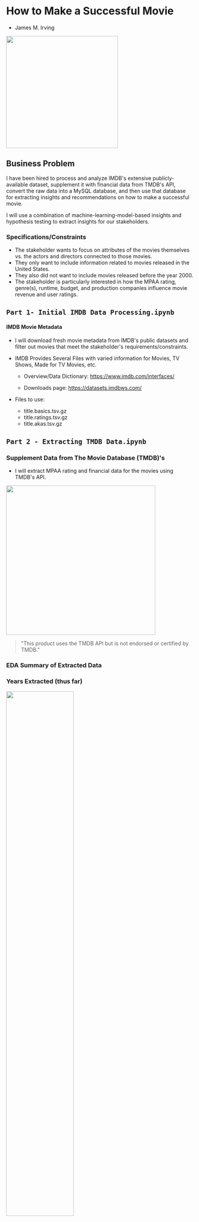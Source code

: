 # How to Make a Successful Movie

- James M. Irving

<img src="Images/movies-generic-header.png" width=300px>

## Business Problem


I have been hired to process and analyze IMDB's extensive publicly-available dataset, supplement it with financial data from TMDB's API, convert the raw data into a MySQL database, and then use that database for extracting insights and recommendations on how to make a successful movie.

I will use a combination of machine-learning-model-based insights and hypothesis testing to extract insights for our stakeholders.


  
### Specifications/Constraints    
- The stakeholder wants to focus on attributes of the movies themselves vs. the actors and directors connected to those movies. 
- They only want to include information related to movies released in the United States.
- They also did not want to include movies released before the year 2000.
- The stakeholder is particularly interested in how the MPAA rating, genre(s), runtime, budget, and production companies influence movie revenue and user ratings.


## `Part 1- Initial IMDB Data Processing.ipynb`

#### IMDB Movie Metadata
- I will download fresh movie metadata from IMDB's public datasets and filter out movies that meet the stakeholder's requirements/constraints.

- IMDB Provides Several Files with varied information for Movies, TV Shows, Made for TV Movies, etc.
    - Overview/Data Dictionary: <a href="https://www.imdb.com/interfaces/" target="_blank">https://www.imdb.com/interfaces/</a>

    - Downloads page: <a href="https://datasets.imdbws.com/" target="_blank">https://datasets.imdbws.com/</a>
- Files to use:
    - title.basics.tsv.gz
    - title.ratings.tsv.gz
    - title.akas.tsv.gz
  

##  `Part 2 - Extracting TMDB Data.ipynb`

### Supplement Data from The Movie Database  (TMDB)'s

- I will extract MPAA rating and financial data for the movies using TMDB's API.

<img src="./Images/tmdb_logo_blue_long.svg" width=400px>
        
 
>"This product uses the TMDB API but is not endorsed or certified by TMDB." 
       





        
### EDA Summary of Extracted Data

### Years Extracted (thus far)
<img src="images/EDA_year_counts.png"  width=60%>
     
### MPAA Rating Counts
<img src="images/EDA_certification_counts.png"  width=60%>
### MPAA Rating Revenue Comparison
<img src="images/EDA_avg_revenue_certification.png"  width=60%>


### MPAA Rating - Average Budget Comparison
<img src="images/EDA_avg_budget_certification.png"  width=60%>  


### MPAA Rating - Average ROI Comparison
<img src="images/EDA_avg_roi_certification.png"  width=60%>
        
       

## `Part 3 - MySQL Database Construction`

- I will then normalize all IMDB movie data into a proper MySQL database.
    - MVP Version (included): Local Server Installation with Publicly-Available .sql file for recreationl.
    - AAB Version (future work): AWS-hosted RDS MySQL database. 
- See `SQL` folder for:
    - `movies.sql`: exported SQL DB
    - `movies_project.mwb`: model used for ERD
    

### ERD
<img src="SQL/ERD_movies.png">
    

## `Part 4 - Hypothesis Testing` - WIP


- I will then use the MySQL database to answer several hypotheses about movie success.

### Q1: Do some MPAA Ratings make more revenue than others?

##### Hypothesis
- $H_0$ (Null Hypothesis): All MPAA ratings generate have equal average revenue. 
- $H_A$ (Alternative Hypothesis):  Some MPAA ratings earn significantly more/less revenue than others.

##### Selecting the Right Test
- We have Numerical Data, with more than 2 groups, and therefore want to perform One way ANOVA.

### ANOVA Assumptions
- No significant outliers
- Normality
- Equal Variance


##### Outliers Removed
- There were 2 outliers in the PG-13 group.
- There were 1 outliers in the PG group.
- There were 4 outliers in the R group.
- There were 1 outliers in the G group.

##### Normality Assumption
- We failed a Shapiro's test for normality for several groups and had too small $n$ for G-rated movies to safely ignore asumpton.
<img src="Images/hypothesis_1_normality.png" width=200px>

- Therefore, we will perform a Kruskal-Wallis test instead of a One Way ANOVA


##### Final Conclusion
- Test Result: `KruskalResult(statistic=29.15915632270992, pvalue=2.0734380490347713e-06)`

>- Our Kruskal Wallis test returned a p-value <.0001. We reject the null hypothesis.
    - There is a significant difference in the average revenue for different movie certifications.
    - A post-hoc determined that movies rated R made significantly less than all other raings.

<img src="Images/hypothesis_revnue_mpaa_rating.png" width=400px>

### Future Work: Planned Hypotheses to Test


- [x] Q1: Does the MPAA rating of a movie (G/PG/PG-13/R) affect how much revenue the movie generates? If so, which rating earns the most revenue?


- Q1B: What if compare ROI instead of revenue?


- Q2; Do movies that are over 2.5 hours long earn more revenue than movies that are 1.5 hours long (or less)?



- Q3: Do movies released in 2020 earn less revenue than movies released in 2018?



- Q4: Do some movie genres earn more revenue than others?


- Q5: Are some genres more highly rated than others?

## `Part 5 - Regression Model-Based Insights` - WIP

- Finally I will use Linear Regression and other machine learning models to predict movie revenue / ROI to extract insights and recommendations on what features of a movie are positive/negative predictors of success.

### Best Model
```
OLS Regression Results                            
==============================================================================
Dep. Variable:                revenue   R-squared:                       0.637
Model:                            OLS   Adj. R-squared:                  0.630
Method:                 Least Squares   F-statistic:                     85.56
Date:                Sat, 21 May 2022   Prob (F-statistic):               0.00
Time:                        22:28:25   Log-Likelihood:                -60226.
No. Observations:                3229   AIC:                         1.206e+05
Df Residuals:                    3163   BIC:                         1.210e+05
Df Model:                          65                                         
Covariance Type:            nonrobust                                         
======================================================================================================
                                         coef    std err          t      P>|t|      [0.025      0.975]
------------------------------------------------------------------------------------------------------
certification_G                    -5.013e+06   3.09e+07     -0.162      0.871   -6.55e+07    5.55e+07
certification_MISSING                  0.6335      0.028     22.276      0.000       0.578       0.689
certification_NC-17                 5.324e+05   6.58e+04      8.085      0.000    4.03e+05    6.61e+05
certification_NR                    1.255e+05   2.88e+04      4.363      0.000    6.91e+04    1.82e+05
certification_PG                   -1.088e+05   5.19e+05     -0.210      0.834   -1.13e+06    9.09e+05
certification_PG-13                 1.218e+04    473.072     25.747      0.000    1.13e+04    1.31e+04
certification_R                    -2.189e+05   1.07e+05     -2.038      0.042    -4.3e+05   -8310.648
adult                              -1.054e+05   1.59e+05     -0.662      0.508   -4.17e+05    2.07e+05
budget                              2.341e+04    6.4e+04      0.366      0.715   -1.02e+05    1.49e+05
popularity                          6.195e+07   2.72e+07      2.278      0.023    8.62e+06    1.15e+08
runtime                             5.291e+07   2.72e+07      1.942      0.052   -5.19e+05    1.06e+08
vote_average                        4.577e+07    2.8e+07      1.637      0.102   -9.04e+06    1.01e+08
vote_count                          5.081e+07   2.73e+07      1.863      0.063   -2.66e+06    1.04e+08
year                                 6.01e+07   2.71e+07      2.219      0.027       7e+06    1.13e+08
month                               5.592e+07    2.7e+07      2.074      0.038    3.05e+06    1.09e+08
day                                 4.456e+07   2.69e+07      1.654      0.098   -8.26e+06    9.74e+07
belongs_to_collection                1.67e+07   1.58e+06     10.563      0.000    1.36e+07    1.98e+07
ProdComp_20th Century Fox           9.646e+06   3.92e+06      2.458      0.014    1.95e+06    1.73e+07
ProdComp_BBC Films                  9.638e+05   5.09e+06      0.189      0.850   -9.01e+06    1.09e+07
ProdComp_Blumhouse Productions      1.456e+07   5.95e+06      2.447      0.014    2.89e+06    2.62e+07
ProdComp_CJ Entertainment             1.6e+07      6e+06      2.664      0.008    4.22e+06    2.78e+07
ProdComp_Canal+                     4.215e+05   3.86e+06      0.109      0.913   -7.14e+06    7.98e+06
ProdComp_Ciné+                       -6.7e+06    6.4e+06     -1.047      0.295   -1.92e+07    5.84e+06
ProdComp_Columbia Pictures          2.052e+07   3.24e+06      6.334      0.000    1.42e+07    2.69e+07
ProdComp_Dimension Films            5.014e+06   5.36e+06      0.936      0.349   -5.49e+06    1.55e+07
ProdComp_DreamWorks Animation       4.437e+07    1.4e+07      3.160      0.002    1.68e+07    7.19e+07
ProdComp_DreamWorks Pictures        9.409e+06    4.3e+06      2.188      0.029    9.77e+05    1.78e+07
ProdComp_Dune Entertainment         1.419e+07   5.58e+06      2.546      0.011    3.26e+06    2.51e+07
ProdComp_Epsilon Motion Pictures   -7.884e+06   6.33e+06     -1.245      0.213   -2.03e+07    4.53e+06
ProdComp_EuropaCorp                -1.165e+07   6.67e+06     -1.745      0.081   -2.47e+07    1.44e+06
ProdComp_Film4 Productions         -6.472e+06    5.5e+06     -1.176      0.240   -1.73e+07    4.32e+06
ProdComp_Focus Features             2.026e+06   4.48e+06      0.452      0.651   -6.76e+06    1.08e+07
ProdComp_Fox 2000 Pictures          1.651e+07   6.93e+06      2.381      0.017    2.92e+06    3.01e+07
ProdComp_Fox Searchlight Pictures  -2.021e+06   4.81e+06     -0.420      0.675   -1.15e+07    7.42e+06
ProdComp_France 2 Cinéma           -1.154e+07    6.2e+06     -1.860      0.063   -2.37e+07    6.25e+05
ProdComp_France 3 Cinéma           -1.394e+06   6.02e+06     -0.232      0.817   -1.32e+07    1.04e+07
ProdComp_Ingenious Media           -5.116e+06   6.49e+06     -0.788      0.431   -1.78e+07    7.61e+06
ProdComp_Legendary Pictures        -5.125e+06   8.51e+06     -0.603      0.547   -2.18e+07    1.16e+07
ProdComp_Lionsgate                 -5.177e+05   3.62e+06     -0.143      0.886   -7.61e+06    6.57e+06
ProdComp_MISSING                     3.23e-09   6.99e-09      0.462      0.644   -1.05e-08    1.69e-08
ProdComp_Metro-Goldwyn-Mayer        6.656e+06   4.56e+06      1.459      0.145   -2.29e+06    1.56e+07
ProdComp_Millennium Films          -6.043e+06   5.23e+06     -1.155      0.248   -1.63e+07    4.22e+06
ProdComp_Miramax                    1.041e+07   4.57e+06      2.280      0.023    1.46e+06    1.94e+07
ProdComp_New Line Cinema            1.999e+07   3.62e+06      5.522      0.000    1.29e+07    2.71e+07
ProdComp_New Regency Pictures       -4.61e+05   8.07e+06     -0.057      0.954   -1.63e+07    1.54e+07
ProdComp_Original Film             -3.267e+06   6.88e+06     -0.475      0.635   -1.68e+07    1.02e+07
ProdComp_Paramount                  1.899e+07   3.22e+06      5.902      0.000    1.27e+07    2.53e+07
ProdComp_Participant                4.634e+06   6.27e+06      0.739      0.460   -7.66e+06    1.69e+07
ProdComp_Regency Enterprises       -1.741e+06   7.34e+06     -0.237      0.812   -1.61e+07    1.26e+07
ProdComp_Relativity Media            9.11e+06   4.07e+06      2.239      0.025    1.13e+06    1.71e+07
ProdComp_Revolution Studios        -1.358e+06    6.2e+06     -0.219      0.827   -1.35e+07    1.08e+07
ProdComp_Scott Free Productions    -3.074e+06   6.64e+06     -0.463      0.643   -1.61e+07    9.94e+06
ProdComp_Scott Rudin Productions    3.177e+05   5.52e+06      0.058      0.954   -1.05e+07    1.11e+07
ProdComp_Screen Gems                1.468e+07   4.62e+06      3.175      0.002    5.61e+06    2.37e+07
ProdComp_Sony Pictures              8.084e+06   4.65e+06      1.740      0.082   -1.02e+06    1.72e+07
ProdComp_Spyglass Entertainment      5.08e+06   6.77e+06      0.751      0.453   -8.19e+06    1.83e+07
ProdComp_StudioCanal                5.524e+06   4.35e+06      1.269      0.205   -3.01e+06    1.41e+07
ProdComp_Summit Entertainment      -2.763e+06   4.66e+06     -0.593      0.553   -1.19e+07    6.38e+06
ProdComp_TF1 Films Production       5.961e+06   7.19e+06      0.829      0.407   -8.14e+06    2.01e+07
ProdComp_TSG Entertainment          9.122e+05   7.01e+06      0.130      0.896   -1.28e+07    1.46e+07
ProdComp_The Weinstein Company     -9.314e+05   5.49e+06     -0.170      0.865   -1.17e+07    9.83e+06
ProdComp_Touchstone Pictures         1.59e+07   4.57e+06      3.483      0.001    6.95e+06    2.49e+07
ProdComp_Universal Pictures         1.381e+07   2.82e+06      4.892      0.000    8.28e+06    1.93e+07
ProdComp_Village Roadshow Pictures  7.873e+06   5.63e+06      1.399      0.162   -3.16e+06    1.89e+07
ProdComp_Walt Disney Pictures       2.679e+07   4.66e+06      5.751      0.000    1.77e+07    3.59e+07
ProdComp_Warner Bros. Pictures      1.684e+06   3.16e+06      0.533      0.594   -4.51e+06    7.88e+06
ProdComp_Working Title Films        1.444e+06   6.35e+06      0.227      0.820    -1.1e+07    1.39e+07
const                                3.72e+08   1.89e+08      1.969      0.049    1.65e+06    7.42e+08
==============================================================================
Omnibus:                      606.983   Durbin-Watson:                   1.992
Prob(Omnibus):                  0.000   Jarque-Bera (JB):             2441.537
Skew:                           0.875   Prob(JB):                         0.00
Kurtosis:                       6.884   Cond. No.                     2.54e+23
==============================================================================

Notes:
[1] Standard Errors assume that the covariance matrix of the errors is correctly specified.
[2] The smallest eigenvalue is 5.63e-29. This might indicate that there are
strong multicollinearity problems or that the design matrix is singular.
```

<img src="Images/OLS_best_linear_reg.png">

## Model Coefiicents and Importances

### OLS Coefficients

<img src="Images/OLS_coeffs.png" width=55%>

### Random Forest - Built-in Feature Importance
<img src="Images/rf_importance.png" width=60%>

### Permutation Importance
<img src="Images/permutation_importance.png" width=60%>

### Summary
- Coming soon!

